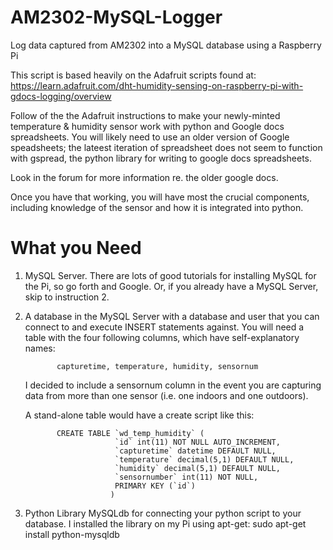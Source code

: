 AM2302-MySQL-Logger
===================

Log data captured from AM2302 into a MySQL database using a Raspberry Pi

This script is based heavily on the Adafruit scripts found at:
https://learn.adafruit.com/dht-humidity-sensing-on-raspberry-pi-with-gdocs-logging/overview

Follow of the the Adafruit instructions to make your newly-minted temperature & humidity sensor work with python and Google docs spreadsheets. You will likely need to use an older version of Google speadsheets; the lateest iteration of spreadsheet does not seem to function with gspread, the python library for writing to google docs spreadsheets.

Look in the forum for more information re. the older google docs.

Once you have that working, you will have most the crucial components, including knowledge of the sensor and how it is integrated into python.

What you Need
=============

1) MySQL Server. There are lots of good tutorials for installing MySQL for the Pi, so go forth and Google. Or, if you already have a MySQL Server, skip to instruction 2.

2) A database in the MySQL Server with a database and user that you can connect to and execute INSERT statements against. You will need a table with the four following columns, which have self-explanatory names:
          
              capturetime, temperature, humidity, sensornum
              
   I decided to include a sensornum column in the event you are capturing data from more than one sensor (i.e. one indoors    and one outdoors).
   
   A stand-alone table would have a create script like this:
   
              CREATE TABLE `wd_temp_humidity` (
                           `id` int(11) NOT NULL AUTO_INCREMENT,
                           `capturetime` datetime DEFAULT NULL,
                           `temperature` decimal(5,1) DEFAULT NULL,
                           `humidity` decimal(5,1) DEFAULT NULL,
                           `sensornumber` int(11) NOT NULL,
                           PRIMARY KEY (`id`)
                          )

3) Python Library MySQLdb for connecting your python script to your database. I installed the library on my Pi using apt-get:
              sudo apt-get install python-mysqldb
             
             
